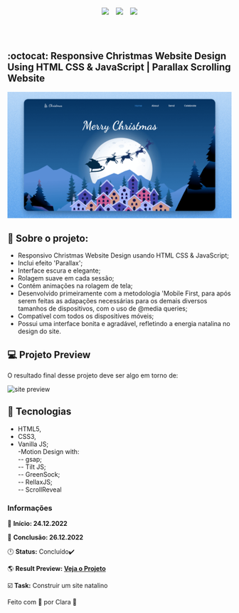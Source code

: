 <div align="center">
<img width="400px" src="https://encrypted-tbn0.gstatic.com/images?q=tbn:ANd9GcQLmOIyEd0XCmIL20wbbPw0jp7W4sFYet8Qcg&usqp=CAU" alt="">&nbsp;&nbsp;&nbsp;
<br>
</div>

<p align="center">
<img src="https://img.shields.io/github/last-commit/Clara-Pacheco/responsive-christmas-website?style=for-the-badge"/>&nbsp;&nbsp;&nbsp;
<img src="https://img.shields.io/github/repo-size/Clara-Pacheco/responsive-christmas-website?style=for-the-badge"/>&nbsp;&nbsp;&nbsp;
<img src="https://img.shields.io/github/languages/count/Clara-Pacheco/responsive-christmas-website?style=for-the-badge"/>
</p>
<br>
<br>

## :octocat: Responsive Christmas Website Design Using HTML CSS & JavaScript | Parallax Scrolling Website 

![preview](https://github.com/Clara-Pacheco/responsive-christmas-website/blob/main/img/preview.png)

## 🎈 Sobre o projeto: 

- Responsivo Christmas Website Design usando HTML CSS & JavaScript;
- Inclui efeito 'Parallax';
- Interface escura e elegante;
- Rolagem suave em cada sessão;
- Contém animações na rolagem de tela;
- Desenvolvido primeiramente com a metodologia 'Mobile First, para  após serem feitas as adapações necessárias para os demais diversos tamanhos de dispositivos, com o uso de @media queries;
- Compatível com todos os dispositíves móveis;
- Possui uma interface bonita e agradável, refletindo a energia natalina no design do site.

## 💻 Projeto Preview

O resultado final desse projeto deve ser algo em torno de:

![site preview]()

## 🧪 Tecnologias 

 - HTML5,<br>
 - CSS3,<br>
 - Vanilla JS;<br>
  -Motion Design with:<br>
     -- gsap;<br>
     -- Tilt JS;<br>
     -- GreenSock;<br>
     -- RellaxJS;<br>
     -- ScrollReveal<br>

### Informações  

📅 **Início: 24.12.2022**

📅 **Conclusão: 26.12.2022**

🕛 **Status:** Concluído✔️

🌎 **Result Preview: [Veja o Projeto](https://clara-pacheco.github.io/responsive-christmas-website/)**

☑️ **Task:** Construir um site natalino

Feito com 💜 por Clara 🚀






